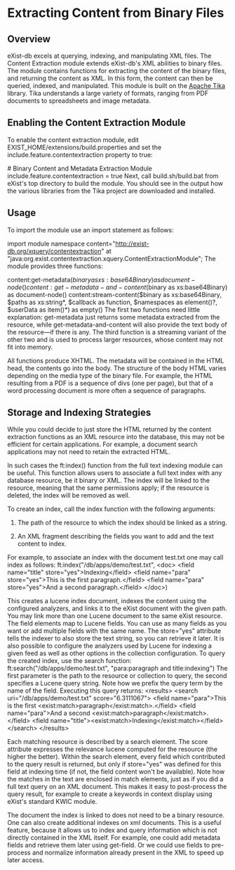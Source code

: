 # Extracting Content from Binary Files

## Overview

eXist-db excels at querying, indexing, and manipulating XML files. The Content Extraction module extends eXist-db's XML abilities to binary files. The module contains functions for extracting the content of the binary files, and returning the content as XML. In this form, the content can then be queried, indexed, and manipulated. This module is built on the [Apache Tika](http://tika.apache.org/) library. Tika understands a large variety of formats, ranging from PDF documents to spreadsheets and image metadata.

## Enabling the Content Extraction Module

To enable the content extraction module, edit EXIST\_HOME/extensions/build.properties and set the include.feature.contentextraction property to true:

\# Binary Content and Metadata Extraction Module include.feature.contentextraction = true
Next, call build.sh/build.bat from eXist's top directory to build the module. You should see in the output how the various libraries from the Tika project are downloaded and installed.

## Usage

To import the module use an import statement as follows:

import module namespace content="http://exist-db.org/xquery/contentextraction" at "java:org.exist.contentextraction.xquery.ContentExtractionModule";
The module provides three functions:

content:get-metadata($binary as xs:base64Binary) as document-node() content:get-metadata-and-content($binary as xs:base64Binary) as document-node() content:stream-content($binary as xs:base64Binary, $paths as xs:string\*, $callback as function, $namespaces as element()?, $userData as item()\*) as empty()
The first two functions need little explanation: get-metadata just returns some metadata extracted from the resource, while get-metadata-and-content will also provide the text body of the resource—if there is any. The third function is a streaming variant of the other two and is used to process larger resources, whose content may not fit into memory.

All functions produce XHTML. The metadata will be contained in the HTML head, the contents go into the body. The structure of the body HTML varies depending on the media type of the binary file. For example, the HTML resulting from a PDF is a sequence of divs (one per page), but that of a word processing document is more often a sequence of paragraphs.

## Storage and Indexing Strategies

While you could decide to just store the HTML returned by the content extraction functions as an XML resource into the database, this may not be efficient for certain applications. For example, a document search applications may not need to retain the extracted HTML.

In such cases the ft:index() function from the full text indexing module can be useful. This function allows users to associate a full text index with any database resource, be it binary or XML. The index will be linked to the resource, meaning that the same permissions apply; if the resource is deleted, the index will be removed as well.

To create an index, call the index function with the following arguments:

1.  The path of the resource to which the index should be linked as a string.

2.  An XML fragment describing the fields you want to add and the text content to index.

For example, to associate an index with the document test.txt one may call index as follows: ft:index("/db/apps/demo/test.txt", &lt;doc&gt; &lt;field name="title" store="yes"&gt;Indexing&lt;/field&gt; &lt;field name="para" store="yes"&gt;This is the first paragraph.&lt;/field&gt; &lt;field name="para" store="yes"&gt;And a second paragraph.&lt;/field&gt; &lt;/doc&gt;)

This creates a lucene index document, indexes the content using the configured analyzers, and links it to the eXist document with the given path. You may link more than one Lucene document to the same eXist resource. The field elements map to Lucene fields. You can use as many fields as you want or add multiple fields with the same name. The store="yes" attribute tells the indexer to also store the text string, so you can retrieve it later. It is also possible to configure the analyzers used by Lucene for indexing a given feed as well as other options in the collection configuration. To query the created index, use the search function: ft:search("/db/apps/demo/test.txt", "para:paragraph and title:indexing") The first parameter is the path to the resource or collection to query, the second specifies a Lucene query string. Note how we prefix the query term by the name of the field. Executing this query returns: &lt;results&gt; &lt;search uri="/db/apps/demo/test.txt" score="6.3111067"&gt; &lt;field name="para"&gt;This is the first &lt;exist:match&gt;paragraph&lt;/exist:match&gt;.&lt;/field&gt; &lt;field name="para"&gt;And a second &lt;exist:match&gt;paragraph&lt;/exist:match&gt;.&lt;/field&gt; &lt;field name="title"&gt;&lt;exist:match&gt;Indexing&lt;/exist:match&gt;&lt;/field&gt; &lt;/search&gt; &lt;/results&gt;

Each matching resource is described by a search element. The score attribute expresses the relevance lucene computed for the resource (the higher the better). Within the search element, every field which contributed to the query result is returned, but only if store="yes" was defined for this field at indexing time (if not, the field content won't be available). Note how the matches in the text are enclosed in match elements, just as if you did a full text query on an XML document. This makes it easy to post-process the query result, for example to create a keywords in context display using eXist's standard KWIC module.

The document the index is linked to does not need to be a binary resource. One can also create additional indexes on xml documents. This is a useful feature, because it allows us to index and query information which is not directly contained in the XML itself. For example, one could add metadata fields and retrieve them later using get-field. Or we could use fields to pre-process and normalize information already present in the XML to speed up later access.
